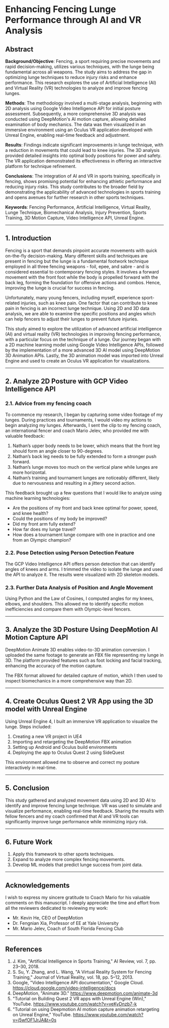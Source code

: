 # Enhancing Fencing Lunge Performance through AI and VR Analysis

## Abstract

**Background/Objective**: Fencing, a sport requiring precise movements and rapid decision-making, utilizes various techniques, with the lunge being fundamental across all weapons. The study aims to address the gap in optimizing lunge techniques to reduce injury risks and enhance performance. This research explores the use of Artificial Intelligence (AI) and Virtual Reality (VR) technologies to analyze and improve fencing lunges.

**Methods**: The methodology involved a multi-stage analysis, beginning with 2D analysis using Google Video Intelligence API for initial posture assessment. Subsequently, a more comprehensive 3D analysis was conducted using DeepMotion's AI motion capture, allowing detailed examination of body mechanics. The data was then visualized in an immersive environment using an Oculus VR application developed with Unreal Engine, enabling real-time feedback and adjustment.

**Results**: Findings indicate significant improvements in lunge technique, with a reduction in movements that could lead to knee injuries. The 3D analysis provided detailed insights into optimal body positions for power and safety. The VR application demonstrated its effectiveness in offering an interactive platform for technique refinement.

**Conclusions**: The integration of AI and VR in sports training, specifically in fencing, shows promising potential for enhancing athletic performance and reducing injury risks. This study contributes to the broader field by demonstrating the applicability of advanced technologies in sports training and opens avenues for further research in other sports techniques.

**Keywords**: Fencing Performance, Artificial Intelligence, Virtual Reality, Lunge Technique, Biomechanical Analysis, Injury Prevention, Sports Training, 3D Motion Capture, Video Intelligence API, Unreal Engine.

---

## 1. Introduction

Fencing is a sport that demands pinpoint accurate movements with quick on-the-fly decision-making. Many different skills and techniques are present in fencing but the lunge is a fundamental footwork technique employed in all three fencing weapons - foil, epee, and sabre - and is considered essential to contemporary fencing styles. It involves a forward movement with the front foot while the body is propelled forward with the back leg, forming the foundation for offensive actions and combos. Hence, improving the lunge is crucial for success in fencing.

Unfortunately, many young fencers, including myself, experience sport-related injuries, such as knee pain. One factor that can contribute to knee pain in fencing is an incorrect lunge technique. Using 2D and 3D data analysis, we are able to examine the specific positions and angles which can help fencers to adjust their lunges to prevent future injuries.

This study aimed to explore the utilization of advanced artificial intelligence (AI) and virtual reality (VR) technologies in improving fencing performance, with a particular focus on the technique of a lunge. Our journey began with a 2D machine learning model using Google Video Intelligence APIs, followed by the implementation of a more advanced 3D AI model using DeepMotion 3D Animation APIs. Lastly, the 3D animation model was imported into Unreal Engine and used to create an Oculus VR application for visualizations.

---

## 2. Analyze 2D Posture with GCP Video Intelligence API

### 2.1. Advice from my fencing coach

To commence my research, I began by capturing some video footage of my lunges. During practices and tournaments, I would video my actions to begin analyzing my lunges. Afterwards, I sent the clip to my fencing coach, an international fencer and coach Mario Jelev, who provided me with valuable feedback:

1. Nathan’s upper body needs to be lower, which means that the front leg should form an angle closer to 90-degrees.  
2. Nathan’s back leg needs to be fully extended to form a stronger push forward.  
3. Nathan’s lunge moves too much on the vertical plane while lunges are more horizontal.  
4. Nathan’s training and tournament lunges are noticeably different, likely due to nervousness and resulting in a jittery second action.

This feedback brought up a few questions that I would like to analyze using machine learning technologies:

- Are the positions of my front and back knee optimal for power, speed, and knee health?  
- Could the positions of my body be improved?  
- Did my front arm fully extend?  
- How far does my lunge travel?  
- How does a tournament lunge compare with one in practice and one from an Olympic champion?

### 2.2. Pose Detection using Person Detection Feature

The GCP Video Intelligence API offers person detection that can identify angles of knees and arms. I trimmed the video to isolate the lunge and used the API to analyze it. The results were visualized with 2D skeleton models.

### 2.3. Further Data Analysis of Position and Angle Movement

Using Python and the Law of Cosines, I computed angles for my knees, elbows, and shoulders. This allowed me to identify specific motion inefficiencies and compare them with Olympic-level fencers.

---

## 3. Analyze the 3D Posture Using DeepMotion AI Motion Capture API

DeepMotion Animate 3D enables video-to-3D animation conversion. I uploaded the same footage to generate an FBX file representing my lunge in 3D. The platform provided features such as foot locking and facial tracking, enhancing the accuracy of the motion capture.

The FBX format allowed for detailed capture of motion, which I then used to inspect biomechanics in a more comprehensive way than 2D.

---

## 4. Create Oculus Quest 2 VR App using the 3D model with Unreal Engine

Using Unreal Engine 4, I built an immersive VR application to visualize the lunge. Steps included:

1. Creating a new VR project in UE4  
2. Importing and retargeting the DeepMotion FBX animation  
3. Setting up Android and Oculus build environments  
4. Deploying the app to Oculus Quest 2 using SideQuest  

This environment allowed me to observe and correct my posture interactively in real-time.

---

## 5. Conclusion

This study gathered and analyzed movement data using 2D and 3D AI to identify and improve fencing lunge technique. VR was used to simulate and visualize performance, enabling real-time feedback. Sharing the results with fellow fencers and my coach confirmed that AI and VR tools can significantly improve lunge performance while minimizing injury risk.

---

## 6. Future Work

1. Apply this framework to other sports techniques.  
2. Expand to analyze more complex fencing movements.  
3. Develop ML models that predict lunge success from joint data.

---

## Acknowledgements

I wish to express my sincere gratitude to Coach Mario for his valuable comments on this manuscript. I deeply appreciate the time and effort from all the reviewers dedicated to reviewing my work:

- Mr. Kevin He, CEO of DeepMotion  
- Dr. Fengnian Xia, Professor of EE at Yale University  
- Mr. Mario Jelev, Coach of South Florida Fencing Club

---

## References

1. J. Kim, "Artificial Intelligence in Sports Training," AI Review, vol. 7, pp. 23–30, 2018.  
2. S. Su, Y. Zhang, and L. Wang, "A Virtual Reality System for Fencing Training," Journal of Virtual Reality, vol. 18, pp. 5–12, 2013.  
3. Google, "Video Intelligence API documentation," Google Cloud. https://cloud.google.com/video-intelligence/docs  
4. DeepMotion, "Animate 3D." https://www.deepmotion.com/animate-3d  
5. "Tutorial on Building Quest 2 VR apps with Unreal Engine (Win)," YouTube. https://www.youtube.com/watch?v=veKyDnzb7-k  
6. "Tutorial on using Deepmotion AI motion capture animation retargeting on Unreal Engine," YouTube. https://www.youtube.com/watch?v=j5wfOF1JrJA&t=0s
